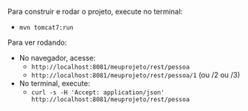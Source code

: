 Para construir e rodar o projeto, execute no terminal:
  * `mvn tomcat7:run`

Para ver rodando:
  * No navegador, acesse:
    * `http://localhost:8081/meuprojeto/rest/pessoa`
    * `http://localhost:8081/meuprojeto/rest/pessoa/1` (ou /2 ou /3)
  * No terminal, execute:
    * `curl -s -H 'Accept: application/json' http://localhost:8081/meuprojeto/rest/pessoa`
